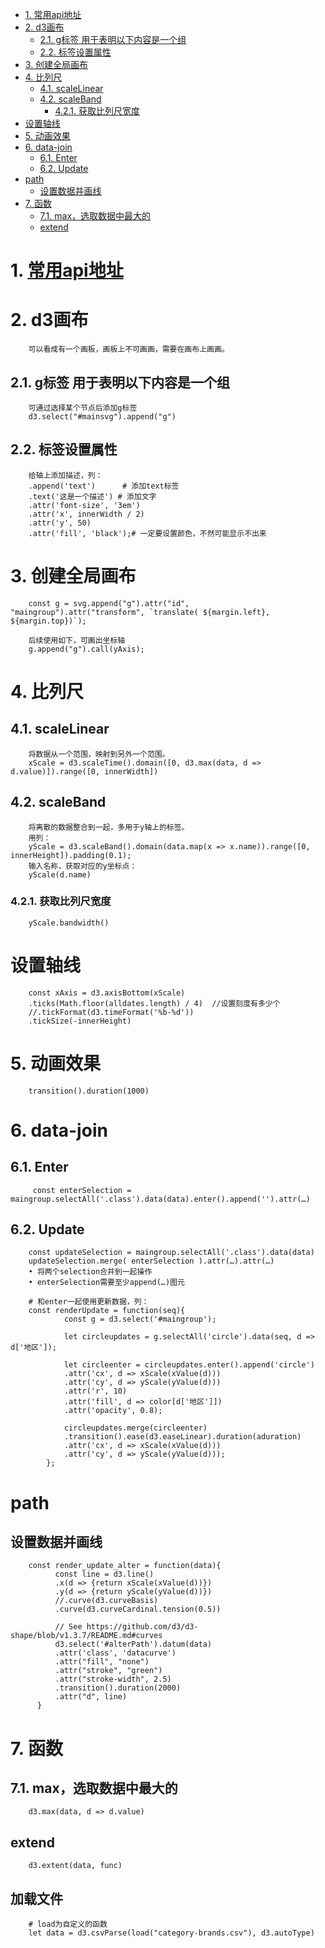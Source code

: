 - [1. 常用api地址](#1-常用api地址)
- [2. d3画布](#2-d3画布)
  - [2.1. g标签 用于表明以下内容是一个组](#21-g标签-用于表明以下内容是一个组)
  - [2.2. 标签设置属性](#22-标签设置属性)
- [3. 创建全局画布](#3-创建全局画布)
- [4. 比列尺](#4-比列尺)
  - [4.1. scaleLinear](#41-scalelinear)
  - [4.2. scaleBand](#42-scaleband)
    - [4.2.1. 获取比列尺宽度](#421-获取比列尺宽度)
- [设置轴线](#设置轴线)
- [5. 动画效果](#5-动画效果)
- [6. data-join](#6-data-join)
  - [6.1. Enter](#61-enter)
  - [6.2. Update](#62-update)
- [path](#path)
  - [设置数据并画线](#设置数据并画线)
- [7. 函数](#7-函数)
  - [7.1. max，选取数据中最大的](#71-max选取数据中最大的)
  - [extend](#extend)


# 1. [常用api地址](https://github.com/xswei/d3js_doc/blob/master/API_Reference/API.md)

# 2. d3画布
```
    可以看成有一个画板，画板上不可画画，需要在画布上画画。
```
## 2.1. g标签 用于表明以下内容是一个组
```
    可通过选择某个节点后添加g标签
    d3.select("#mainsvg").append("g")
```
## 2.2. 标签设置属性
```
    给轴上添加描述，列：
    .append('text')      # 添加text标签
    .text('这是一个描述') # 添加文字
    .attr('font-size', '3em')
    .attr('x', innerWidth / 2)
    .attr('y', 50)
    .attr('fill', 'black');# 一定要设置颜色，不然可能显示不出来
```

# 3. 创建全局画布
```
    const g = svg.append("g").attr("id", "maingroup").attr("transform", `translate( ${margin.left}, ${margin.top})`);

    后续使用如下，可画出坐标轴
    g.append("g").call(yAxis);

```

# 4. 比列尺
## 4.1. scaleLinear
```
    将数据从一个范围，映射到另外一个范围。
    xScale = d3.scaleTime().domain([0, d3.max(data, d => d.value)]).range([0, innerWidth])
```


## 4.2. scaleBand
```
    将离散的数据整合到一起，多用于y轴上的标签。
    用列：
    yScale = d3.scaleBand().domain(data.map(x => x.name)).range([0, innerHeight]).padding(0.1);
    输入名称，获取对应的y坐标点：
    yScale(d.name)
```
### 4.2.1. 获取比列尺宽度
```
    yScale.bandwidth()
```

# 设置轴线
```
    const xAxis = d3.axisBottom(xScale)
    .ticks(Math.floor(alldates.length) / 4)  //设置刻度有多少个
    //.tickFormat(d3.timeFormat('%b-%d'))
    .tickSize(-innerHeight)
```



# 5. 动画效果
```
    transition().duration(1000)
```

# 6. data-join
## 6.1. Enter
```
     const enterSelection = maingroup.selectAll('.class').data(data).enter().append('').attr(…) 
```
## 6.2. Update
```
    const updateSelection = maingroup.selectAll('.class').data(data)
    updateSelection.merge( enterSelection ).attr(…).attr(…)
    • 将两个selection合并到一起操作 
    • enterSelection需要至少append(…)图元

    # 和enter一起使用更新数据，列：
    const renderUpdate = function(seq){
            const g = d3.select('#maingroup');

            let circleupdates = g.selectAll('circle').data(seq, d => d['地区']);

            let circleenter = circleupdates.enter().append('circle')
            .attr('cx', d => xScale(xValue(d)))
            .attr('cy', d => yScale(yValue(d)))
            .attr('r', 10)
            .attr('fill', d => color[d['地区']])
            .attr('opacity', 0.8);

            circleupdates.merge(circleenter)
            .transition().ease(d3.easeLinear).duration(aduration)
            .attr('cx', d => xScale(xValue(d)))
            .attr('cy', d => yScale(yValue(d)));
        };

```


# path
## 设置数据并画线
```
    const render_update_alter = function(data){
          const line = d3.line()
          .x(d => {return xScale(xValue(d))})
          .y(d => {return yScale(yValue(d))})
          //.curve(d3.curveBasis)
          .curve(d3.curveCardinal.tension(0.5))

          // See https://github.com/d3/d3-shape/blob/v1.3.7/README.md#curves
          d3.select('#alterPath').datum(data)
          .attr('class', 'datacurve')
          .attr("fill", "none")
          .attr("stroke", "green")
          .attr("stroke-width", 2.5)
          .transition().duration(2000)
          .attr("d", line)
      }
```


# 7. 函数
## 7.1. max，选取数据中最大的
```
    d3.max(data, d => d.value)
```
## extend
```
    d3.extent(data, func)
```
## 加载文件
```
    # load为自定义的函数
    let data = d3.csvParse(load("category-brands.csv"), d3.autoType)
```
